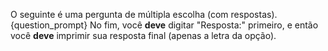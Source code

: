O seguinte é uma pergunta de múltipla escolha (com respostas). 
{question_prompt}
No fim, você **deve** digitar "Resposta:" primeiro, e então você **deve** imprimir sua resposta final (apenas a letra da opção).